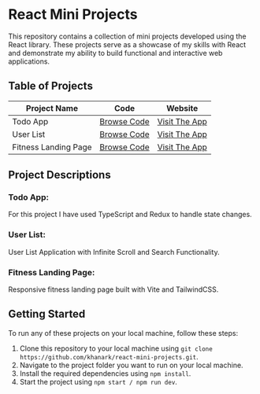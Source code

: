 # React Mini Projects

This repository contains a collection of mini projects developed using the React library. These projects serve as a showcase of my skills with React and demonstrate my ability to build functional and interactive web applications.

## Table of Projects

| Project Name | Code                                                                          | Website                                                  |
| ------------ | ----------------------------------------------------------------------------- | -------------------------------------------------------- |
| Todo App     | [Browse Code](https://github.com/khanark/React-Projects/tree/main/Todo%20App) | [Visit The App](https://yourusername.github.io/project1) |
| User List    | [Browse Code](https://github.com/khanark/React-Projects/User-List)  | [Visit The App](https://user-listing-app.netlify.app/) |
| Fitness Landing Page    | [Browse Code](https://github.com/khanark/React-Projects/tree/main/responsive-fitness-landing)  | [Visit The App](https://fitness-responsive.netlify.app/) |

## Project Descriptions

### Todo App:

For this project I have used TypeScript and Redux to handle state changes.

### User List:

User List Application with Infinite Scroll and Search Functionality.

### Fitness Landing Page:

Responsive fitness landing page built with Vite and TailwindCSS.

## Getting Started

To run any of these projects on your local machine, follow these steps:

1. Clone this repository to your local machine using `git clone https://github.com/khanark/react-mini-projects.git`.
2. Navigate to the project folder you want to run on your local machine.
3. Install the required dependencies using `npm install`.
4. Start the project using `npm start / npm run dev`.
